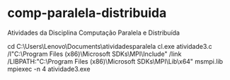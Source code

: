# comp-paralela-distribuida
Atividades da Disciplina Computação Paralela e Distribuída 

 cd C:\Users\Lenovo\Documents\atividadesparalela
 cl.exe atividade3.c /I"C:\Program Files (x86)\Microsoft SDKs\MPI\Include" /link /LIBPATH:"C:\Program Files (x86)\Microsoft SDKs\MPI\Lib\x64" msmpi.lib
 mpiexec -n 4 atividade3.exe